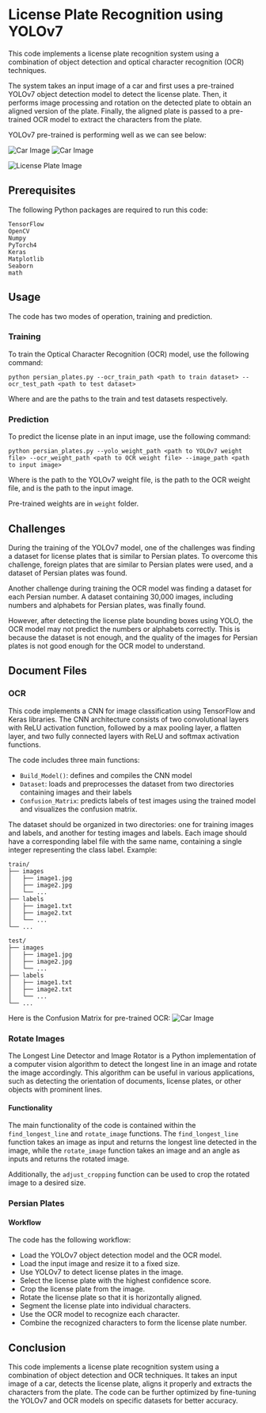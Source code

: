# License Plate Recognition using YOLOv7

This code implements a license plate recognition system using a combination of object detection and optical character recognition (OCR) techniques.

The system takes an input image of a car and first uses a pre-trained YOLOv7 object detection model to detect the license plate. Then, it performs image processing and rotation on the detected plate to obtain an aligned version of the plate. Finally, the aligned plate is passed to a pre-trained OCR model to extract the characters from the plate.

YOLOv7 pre-trained is performing well as we can see below:

![Car Image](images/results.png)
![Car Image](images/example1.jpg)

![License Plate Image](images/example2.jpg)

## Prerequisites
The following Python packages are required to run this code:
```
TensorFlow
OpenCV
Numpy
PyTorch4
Keras
Matplotlib
Seaborn
math
```

## Usage
The code has two modes of operation, training and prediction.

### Training
To train the Optical Character Recognition (OCR) model, use the following command:

```
python persian_plates.py --ocr_train_path <path to train dataset> --ocr_test_path <path to test dataset>
```
Where <path to train dataset> and <path to test dataset> are the paths to the train and test datasets respectively.

### Prediction
To predict the license plate in an input image, use the following command:

```
python persian_plates.py --yolo_weight_path <path to YOLOv7 weight file> --ocr_weight_path <path to OCR weight file> --image_path <path to input image>
```
Where <path to YOLOv7 weight file> is the path to the YOLOv7 weight file, <path to OCR weight file> is the path to the OCR weight file, and <path to input image> is the path to the input image.

Pre-trained weights are in `weight` folder.

## Challenges
During the training of the YOLOv7 model, one of the challenges was finding a dataset for license plates that is similar to Persian plates. To overcome this challenge, foreign plates that are similar to Persian plates were used, and a dataset of Persian plates was found.

Another challenge during training the OCR model was finding a dataset for each Persian number. A dataset containing 30,000 images, including numbers and alphabets for Persian plates, was finally found.

However, after detecting the license plate bounding boxes using YOLO, the OCR model may not predict the numbers or alphabets correctly. This is because the dataset is not enough, and the quality of the images for Persian plates is not good enough for the OCR model to understand.

## Document Files

### OCR
This code implements a CNN for image classification using TensorFlow and Keras libraries. The CNN architecture consists of two convolutional layers with ReLU activation function, followed by a max pooling layer, a flatten layer, and two fully connected layers with ReLU and softmax activation functions.


The code includes three main functions:

+ `Build_Model()`: defines and compiles the CNN model
+ `Dataset`: loads and preprocesses the dataset from two directories containing images and their labels
+ `Confusion_Matrix`: predicts labels of test images using the trained model and visualizes the confusion matrix.


The dataset should be organized in two directories: one for training images and labels, and another for testing images and labels. Each image should have a corresponding label file with the same name, containing a single integer representing the class label. Example:

```
train/
├── images
│   ├── image1.jpg
│   ├── image2.jpg
│   └── ...
├── labels
│   ├── image1.txt
│   ├── image2.txt
│   └── ...
└── ...

test/
├── images
│   ├── image1.jpg
│   ├── image2.jpg
│   └── ...
├── labels
│   ├── image1.txt
│   ├── image2.txt
│   └── ...
└── ...
```

Here is the Confusion Matrix for pre-trained OCR:
![Car Image](images/ocr_confusion_matrix.jpg)

### Rotate Images
The Longest Line Detector and Image Rotator is a Python implementation of a computer vision algorithm to detect the longest line in an image and rotate the image accordingly. This algorithm can be useful in various applications, such as detecting the orientation of documents, license plates, or other objects with prominent lines.

#### Functionality
The main functionality of the code is contained within the `find_longest_line` and `rotate_image` functions. The `find_longest_line` function takes an image as input and returns the longest line detected in the image, while the `rotate_image` function takes an image and an angle as inputs and returns the rotated image.

Additionally, the `adjust_cropping` function can be used to crop the rotated image to a desired size.


### Persian Plates
#### Workflow
The code has the following workflow:

+ Load the YOLOv7 object detection model and the OCR model.
+ Load the input image and resize it to a fixed size.
+ Use YOLOv7 to detect license plates in the image.
+ Select the license plate with the highest confidence score.
+ Crop the license plate from the image.
+ Rotate the license plate so that it is horizontally aligned.
+ Segment the license plate into individual characters.
+ Use the OCR model to recognize each character.
+ Combine the recognized characters to form the license plate number.


## Conclusion
This code implements a license plate recognition system using a combination of object detection and OCR techniques. It takes an input image of a car, detects the license plate, aligns it properly and extracts the characters from the plate. The code can be further optimized by fine-tuning the YOLOv7 and OCR models on specific datasets for better accuracy.
